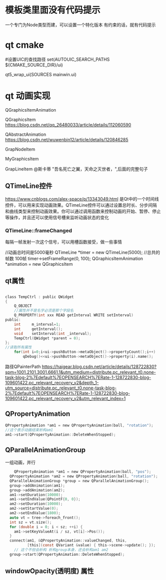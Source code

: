 ﻿# 模板类里面没有代码提示
一个专门为Node类型而建，可以设置一个特化版本
有约束的话，就有代码提示
# qt cmake
#设置UIC的查找路径
set(AUTOUIC_SEARCH_PATHS ${CMAKE_SOURCE_DIR}/ui)

qt5_wrap_ui(SOURCES mainwin.ui)
# qt 动画实现
QGraphicsItemAnimation

QGraphicsItem
https://blog.csdn.net/qq_26480033/article/details/112060590 

QAbstractAnimation 
https://blog.csdn.net/wuwenbin12/article/details/120846285

GrapNodeItem

MyGraphicsItem

GrapLineItem
@斯卡蒂 "吾名死亡之翼，天命之灭世者，",后面的完整句子

## QTimeLine控件
https://www.cnblogs.com/alex-space/p/13343049.html
 是Qt中的一个时间线控件，可以用来实现动画效果。QTimeLine控件可以通过设置总时长、分步间隔和曲线类型来控制动画效果。你可以通过调用函数来控制动画的开始、暂停、停止等操作，并且还可以使用信号槽来监听动画状态的变化

 ### QTimeLine::frameChanged 
 每隔一帧发射一次这个信号，可以用槽函数接受，做一些事情

   //动画总时间是5000毫秒
  QTimeLine *timer = new QTimeLine(5000);
  //总共的帧数 100帧
  timer->setFrameRange(0, 100);
  QGraphicsItemAnimation *animation = new QGraphicsItem

## qt属性
```c

class TempCtrl : public QWidget
{
    Q_OBJECT
    //属性并不是名字必须是那个字段名
    Q_PROPERTY(int xxx READ getInterval WRITE setInterval)
public:
    int     m_interval=1;
    int     getInterval();
    void    setInterval(int _interval); 
    TempCtrl(QWidget *parent = 0);
};
//读取所有属性
    for(int i=0;i<ui->pushButton->metaObject()->propertyCount();i++)
        qDebug()<<ui->pushButton->metaObject()->property(i).name();
```

路径QPainterPath
https://haigear.blog.csdn.net/article/details/128722830?spm=1001.2101.3001.6661.1&utm_medium=distribute.pc_relevant_t0.none-task-blog-2%7Edefault%7EOPENSEARCH%7ERate-1-128722830-blog-109601422.pc_relevant_recovery_v2&depth_1-utm_source=distribute.pc_relevant_t0.none-task-blog-2%7Edefault%7EOPENSEARCH%7ERate-1-128722830-blog-109601422.pc_relevant_recovery_v2&utm_relevant_index=1


## QPropertyAnimation
```c
QPropertyAnimation *am1 = new QPropertyAnimation(ball, "rotation");
//这个表示动画结束析构am1
am1->start(QPropertyAnimation::DeleteWhenStopped);

```

## QParallelAnimationGroup
一组动画，并行
```c
    QPropertyAnimation *am1 = new QPropertyAnimation(ball, "pos");
  QPropertyAnimation *am2 = new QPropertyAnimation(ball, "rotation");
  QParallelAnimationGroup *group = new QParallelAnimationGroup();
  group->addAnimation(am1);
  group->addAnimation(am2);
  am1->setDuration(10000);
  am1->setEndValue(QPointF{0, 0});
  am2->setDuration(10000);
  am2->setStartValue(0);
  am2->setEndValue(1800);
  auto vt = tree->foreach_front();
  int sz = vt.size();
  for (double i = 0; i < sz; ++i) {
    am1->setKeyValueAt(i / sz, vt[i]->Pos());
  }
  connect(am1, &QPropertyAnimation::valueChanged, this,
          [this](const QVariant &value) { this->scene->update(); });
    // 这个不但会析构 析构group本身，还会析构am1 am2
  group->start(QPropertyAnimation::DeleteWhenStopped);

```

## windowOpacity(透明度) 属性